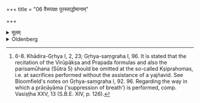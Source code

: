 +++
title = "06 वैरूपाक्षः पुरस्ताद्धोमानाम्"

+++

<details><summary>मूलम्</summary>

वैरूपाक्षः पुरस्ताद्धोमानाम् ६
</details>

<details><summary>Oldenberg</summary>

6. [^2]  Before sacrifices the Virūpākṣa formula (MB. II, 4, 6) (should be recited).


[^2]:  6-8. Khādira-Gṛhya I, 2, 23; Gṛhya-saṃgraha I, 96. It is stated that the recitation of the Virūpākṣa and Prapada formulas and also the parisamūhana (Sūtra 5) should be omitted at the so-called Kṣiprahomas, i.e. at sacrifices performed without the assistance of a yajñavid. See Bloomfield's notes on Gṛhya-saṃgraha I, 92. 96. Regarding the way in which a prāṇāyāma ('suppression of breath') is performed, comp. Vasiṣṭha XXV, 13 (S.B.E. XIV, p. 126).
</details>
